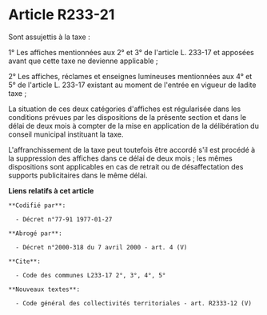 # Article R233-21

Sont assujettis à la taxe :

1° Les affiches mentionnées aux 2° et 3° de l'article L. 233-17 et apposées avant que cette taxe ne devienne applicable ;

2° Les affiches, réclames et enseignes lumineuses mentionnées aux 4° et 5° de l'article L. 233-17 existant au moment de
l'entrée en vigueur de ladite taxe ;

La situation de ces deux catégories d'affiches est régularisée dans les conditions prévues par les dispositions de la
présente section et dans le délai de deux mois à compter de la mise en application de la délibération du conseil municipal
instituant la taxe.

L'affranchissement de la taxe peut toutefois être accordé s'il est procédé à la suppression des affiches dans ce délai de
deux mois ; les mêmes dispositions sont applicables en cas de retrait ou de désaffectation des supports publicitaires dans le
même délai.

**Liens relatifs à cet article**

	**Codifié par**:

	  - Décret n°77-91 1977-01-27

	**Abrogé par**:

	  - Décret n°2000-318 du 7 avril 2000 - art. 4 (V)

	**Cite**:

	  - Code des communes L233-17 2°, 3°, 4°, 5°

	**Nouveaux textes**:

	  - Code général des collectivités territoriales - art. R2333-12 (V)
